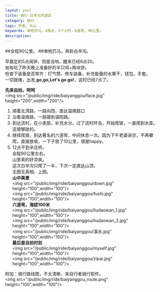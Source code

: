 ```yaml
---
layout: post
title: 骑行-白羊沟风景区
category: 骑行
tags: 怀柔，大山
keywords: 单枪匹马，4瓶水，5个小时，6道弯，90公里。
description: 
---
```


##全程90公里。
##单枪匹马，奔赴白羊沟。

早晨定的5点闹钟，但是没响，醒来已经6点20。
<br>匆匆吃了昨天晚上准备好的半只鸡+两块饼。
<br>检查下装备是否带齐：打气筒，修车装备，补充能量的水果干，钱包，手套。
<br>一切就绪，出发,**go,go,Let's go go!**，这时已经7点了。

**先来自拍，呵呵**<br>
<img src="/public/img/ride/baiyanggou/face.jpg" height="200",width="200"/><br>

1. 顺着北清路，一路向西，直达温南路口 <br>
2. 沿着温南路，一路搂到温阳路。<br>
3. 到达流村，在小卖部，补充水分。过了流村环岛，开始爬坡，一直爬到水库。这坡够陡的。<br>
4. 继续爬坡，到达著名的六道弯，中间休息一次。因为下午老婆进京，不再攀爬，直接放坡，一下子放了10公里，很是happy。<br>
5. 12点干到辛庄桥。<br>
全程90公里左右。<br>
山里真的好凉爽。<br>
这次白羊沟只爬了一半，下次一定直达山顶。<br>
无图无真相，上图。<br>
**山中美景**<br>
<img src="/public/img/ride/baiyanggou/down.jpg" height="100",width="100"/><br>
<img src="/public/img/ride/baiyanggou/fushi.jpg" height="100",width="100"/><br>
**六道弯，海拔100米**<br>
<img src="/public/img/ride/baiyanggou/liudaowan_1.jpg" height="100",width="100"/><br>
<img src="/public/img/ride/baiyanggou/liudaowan_2.jpg" height="100",width="100"/><br>
<img src="/public/img/ride/baiyanggou/溪水.jpg" height="100",width="100"/><br>
**最后是自拍时刻**<br>
<img src="/public/img/ride/baiyanggou/myself.jpg" height="100",width="100"/><br>
<img src="/public/img/ride/baiyanggou/zipai.jpg" height="100",width="100"/><br>

附加：骑行路线图，不太清晰，来自行者骑行软件。<br>
<img src="/public/img/ride/baiyanggou_route.png" height="100",width="100"/><br>

